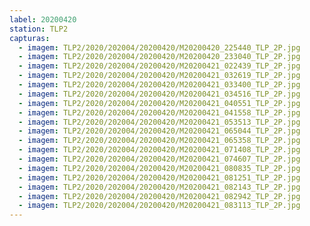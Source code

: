 ```yaml
---
label: 20200420
station: TLP2
capturas:
  - imagem: TLP2/2020/202004/20200420/M20200420_225440_TLP_2P.jpg
  - imagem: TLP2/2020/202004/20200420/M20200420_233040_TLP_2P.jpg
  - imagem: TLP2/2020/202004/20200420/M20200421_022439_TLP_2P.jpg
  - imagem: TLP2/2020/202004/20200420/M20200421_032619_TLP_2P.jpg
  - imagem: TLP2/2020/202004/20200420/M20200421_033400_TLP_2P.jpg
  - imagem: TLP2/2020/202004/20200420/M20200421_034516_TLP_2P.jpg
  - imagem: TLP2/2020/202004/20200420/M20200421_040551_TLP_2P.jpg
  - imagem: TLP2/2020/202004/20200420/M20200421_041558_TLP_2P.jpg
  - imagem: TLP2/2020/202004/20200420/M20200421_053513_TLP_2P.jpg
  - imagem: TLP2/2020/202004/20200420/M20200421_065044_TLP_2P.jpg
  - imagem: TLP2/2020/202004/20200420/M20200421_065358_TLP_2P.jpg
  - imagem: TLP2/2020/202004/20200420/M20200421_071408_TLP_2P.jpg
  - imagem: TLP2/2020/202004/20200420/M20200421_074607_TLP_2P.jpg
  - imagem: TLP2/2020/202004/20200420/M20200421_080835_TLP_2P.jpg
  - imagem: TLP2/2020/202004/20200420/M20200421_081251_TLP_2P.jpg
  - imagem: TLP2/2020/202004/20200420/M20200421_082143_TLP_2P.jpg
  - imagem: TLP2/2020/202004/20200420/M20200421_082942_TLP_2P.jpg
  - imagem: TLP2/2020/202004/20200420/M20200421_083113_TLP_2P.jpg
---
```

